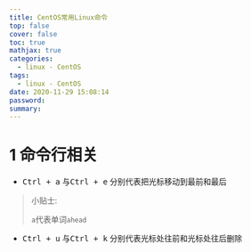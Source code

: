 ```yaml
---
title: CentOS常用Linux命令
top: false
cover: false
toc: true
mathjax: true
categories:
  - linux - CentOS
tags:
  - linux - CentOS
date: 2020-11-29 15:08:14
password:
summary:
---
```


# 1 命令行相关

* <kbd>Ctrl + a</kbd> 与<kbd>Ctrl + e</kbd> 分别代表把光标移动到最前和最后

> 小贴士:
>
> `a`代表单词`ahead`

* <kbd>Ctrl + u</kbd> 与<kbd>Ctrl + k</kbd> 分别代表光标处往前和光标处往后删除

  

